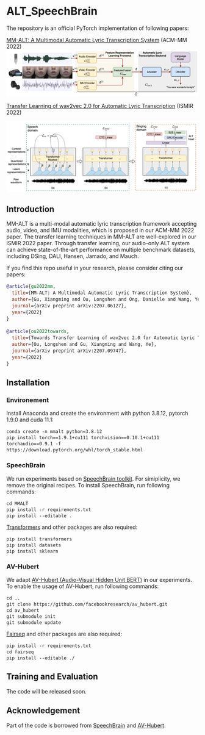 # ALT_SpeechBrain
The repository is an official PyTorch implementation of following papers: 

[MM-ALT: A Multimodal Automatic Lyric Transcription System](https://arxiv.org/abs/2207.06127) (ACM-MM 2022)
![image](assets/mmalt_framework.png)


[Transfer Learning of wav2vec 2.0 for Automatic Lyric Transcription](https://arxiv.org/abs/2207.09747) (ISMIR 2022)

![image](assets/transfer_framework.png)

## Introduction
MM-ALT is a multi-modal automatic lyric transcription framework accepting audio, video, and IMU modalities, which is proposed in our ACM-MM 2022 paper. The transfer learning techniques in MM-ALT are well-explored in our ISMIR 2022 paper. Through transfer learning, our audio-only ALT system can achieve state-of-the-art performance on multiple benchmark datasets, including DSing, DALI, Hansen, Jamado, and Mauch.

If you find this repo useful in your research, please consider citing our papers:
```BibTex
@article{gu2022mm,
  title={MM-ALT: A Multimodal Automatic Lyric Transcription System},
  author={Gu, Xiangming and Ou, Longshen and Ong, Danielle and Wang, Ye},
  journal={arXiv preprint arXiv:2207.06127},
  year={2022}
}

@article{ou2022towards,
  title={Towards Transfer Learning of wav2vec 2.0 for Automatic Lyric Transcription},
  author={Ou, Longshen and Gu, Xiangming and Wang, Ye},
  journal={arXiv preprint arXiv:2207.09747},
  year={2022}
}
```

## Installation
### Environement
Install Anaconda and create the environment with python 3.8.12, pytorch 1.9.0 and cuda 11.1:
```
conda create -n mmalt python=3.8.12
pip install torch==1.9.1+cu111 torchvision==0.10.1+cu111 torchaudio==0.9.1 -f https://download.pytorch.org/whl/torch_stable.html
```

### SpeechBrain

We run experiments based on [SpeechBrain toolkit](https://arxiv.org/pdf/2106.04624.pdf). For simiplicity, we remove the original recipes. To install SpeechBrain, run following commands:
```
cd MMALT
pip install -r requirements.txt
pip install --editable .
```

[Transformers](https://arxiv.org/pdf/1910.03771.pdf) and other packages are also required:
```
pip install transformers
pip install datasets
pip install sklearn
```

### AV-Hubert
We adapt [AV-Hubert (Audio-Visual Hidden Unit BERT)](https://arxiv.org/pdf/2201.02184.pdf) in our experiments. To enable the usage of AV-Hubert, run following commands:
```
cd ..
git clone https://github.com/facebookresearch/av_hubert.git
cd av_hubert
git submodule init
git submodule update
```

[Fairseq](https://arxiv.org/pdf/1904.01038.pdf) and other packages are also required:
```
pip install -r requirements.txt
cd fairseq
pip install --editable ./
```

## Training and Evaluation
The code will be released soon.

## Acknowledgement
Part of the code is borrowed from [SpeechBrain](https://github.com/speechbrain/speechbrain) and [AV-Hubert](https://github.com/facebookresearch/av_hubert).
